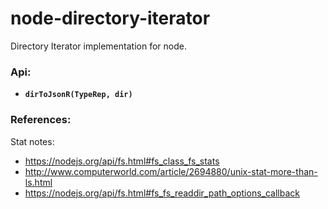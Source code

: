 # node-directory-iterator
Directory Iterator implementation for node.

### Api:
- **`dirToJsonR(TypeRep, dir)`** 

### References:
Stat notes:
 - https://nodejs.org/api/fs.html#fs_class_fs_stats
 - http://www.computerworld.com/article/2694880/unix-stat-more-than-ls.html
 - https://nodejs.org/api/fs.html#fs_fs_readdir_path_options_callback
